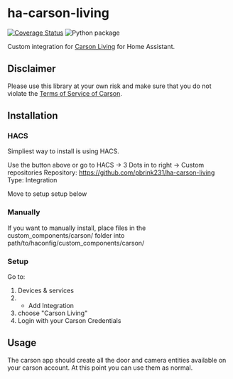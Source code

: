 # ha-carson-living
[![Coverage Status](https://coveralls.io/repos/github/rado0x54/ha-carson-living/badge.svg?branch=master)](https://coveralls.io/github/rado0x54/ha-carson-living?branch=master)
![Python package](https://github.com/rado0x54/ha-carson-living/workflows/Python%20package/badge.svg)

Custom integration for [Carson Living](https://www.carson.live/) for Home Assistant.

## Disclaimer
Please use this library at your own risk and make sure that you do not violate the
[Terms of Service of Carson](https://www.carson.live/terms).

## Installation

### HACS

Simpliest way to install is using HACS.

Use the button above or go to HACS -> 3 Dots in to right -> Custom repositories
Repository: https://github.com/pbrink231/ha-carson-living
Type: Integration

Move to setup setup below

### Manually

If you want to manually install, place files in the custom_components/carson/ folder into path/to/haconfig/custom_components/carson/

### Setup

Go to:
1) Devices & services
2) + Add Integration
3) choose "Carson Living"
4) Login with your Carson Credentials

## Usage

The carson app should create all the door and camera entities available on your carson account.  At this point you can use them as normal.



